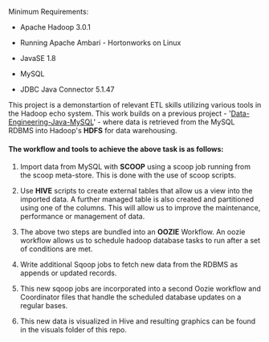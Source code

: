 Minimum Requirements:

- Apache Hadoop 3.0.1 

- Running Apache Ambari - Hortonworks on Linux

- JavaSE 1.8

- MySQL

- JDBC Java Connector 5.1.47


This project is a demonstartion of relevant ETL skills utilizing various tools in the Hadoop echo system. This work builds on a previous project - '[Data-Engineering-Java-MySQL](https://github.com/RonKG/Data-Engineering-Java)' - where data is retrieved from the MySQL RDBMS into Hadoop's **HDFS** for data warehousing.

#### The workflow and tools to achieve the above task is as follows:

1. Import data from MySQL with **SCOOP** using a scoop job running from the scoop meta-store. This is done with the use of scoop scripts.

2. Use **HIVE** scripts to create external tables that allow us a view into the imported data. A further managed table is also created and partitioned using one of the columns. This will allow us to improve the maintenance, performance or management of data.

3. The above two steps are bundled into an **OOZIE** Workflow. An oozie workflow allows us to schedule hadoop database tasks to run after a set of conditions are met.

4. Write additional Sqoop jobs to fetch new data from the RDBMS as appends or updated records.

5. This new  sqoop jobs are incorporated into a second Oozie workflow  and Coordinator files that handle the scheduled database updates on a regular bases.

6. This new data is visualized in Hive and resulting graphics can be found in the visuals folder of this repo.

